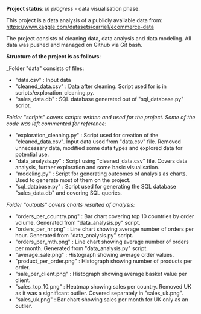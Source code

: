 **Project status**: _In progress_ - data visualisation phase.

This project is a data analysis of a publicly available data from: 
https://www.kaggle.com/datasets/carrie1/ecommerce-data


The project consists of cleaning data, data analysis and data modeling. All data was pushed and managed on Github via Git bash.


**Structure of the project is as follows**:

_Folder "data" consists of files:
- "data.csv" : Input data
- "cleaned_data.csv" : Data after cleaning. Script used for is in scripts/exploration_cleaning.py.
- "sales_data.db" : SQL database generated out of "sql_database.py" script. 


_Folder "scripts" covers scripts written and used for the project. Some of the code was left commented for reference:_
- "exploration_cleaning.py" : Script used for creation of the "cleaned_data.csv". Input data used from "data.csv" file. Removed unnecessary data, modified some data types and explored data for potential use.
- "data_analysis.py" : Script using "cleaned_data.csv" file. Covers data analysis, further exploration and some basic visualisation.
- "modeling.py" : Script for generating outcomes of analysis as charts. Used to generate most of them on the project.
- "sql_database.py" : Script used for generating the SQL database "sales_data.db" and covering SQL queries.

_Folder "outputs" covers charts resulted of analysis:_
- "orders_per_country.png" : Bar chart covering top 10 countries by order volume. Generated from "data_analysis.py" script.
- "orders_per_hr.png" : Line chart showing average number of orders per hour. Generated from "data_analysis.py" script.
- "orders_per_mth.png" : Line chart showing average number of orders per month. Generated from "data_analysis.py" script.
- "average_sale.png" : Histograph showing average order values.
- "product_per_order.png" : Histograph showing number of products per order.
- "sale_per_client.png" : Histograph showing average basket value per client.
- "sales_top_10.png" : Heatmap showing sales per country. Removed UK as it was a significant outlier. Covered separately in "sales_uk.png".
- "sales_uk.png" : Bar chart showing sales per month for UK only as an outlier.